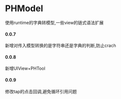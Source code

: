 # PHModel

使用runtime的字典转模型,一些view的链式语法扩展

#### 0.0.7

新增对传入模型转换的是字符串还是字典的判断,防止crach

#### 0.0.8

新增UIView+PHTool

#### 0.0.9

修改tap的点击回调,避免循环引用问题
